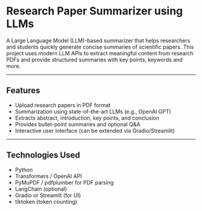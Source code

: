 # Research Paper Summarizer using LLMs

A Large Language Model (LLM)-based summarizer that helps researchers and students quickly generate concise summaries of scientific papers. This project uses modern LLM APIs to extract meaningful content from research PDFs and provide structured summaries with key points, keywords and more.

---

##  Features

-  Upload research papers in PDF format
-  Summarization using state-of-the-art LLMs (e.g., OpenAI GPT)
-  Extracts abstract, introduction, key points, and conclusion
-  Provides bullet-point summaries and optional Q&A
-  Interactive user interface (can be extended via Gradio/Streamlit)

---

##  Technologies Used

- Python
- Transformers / OpenAI API
- PyMuPDF / pdfplumber for PDF parsing
- LangChain (optional)
- Gradio or Streamlit (for UI)
- tiktoken (token counting)
